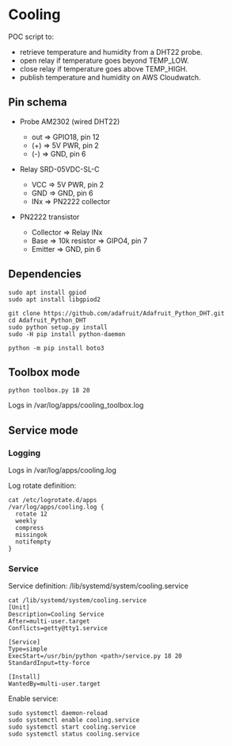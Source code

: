 # Cooling

POC script to:
* retrieve temperature and humidity from a DHT22 probe.
* open relay if temperature goes beyond TEMP_LOW.
* close relay if temperature goes above TEMP_HIGH.
* publish temperature and humidity on AWS Cloudwatch.


## Pin schema

* Probe AM2302 (wired DHT22)
    * out      => GPIO18, pin 12
    * (+)      => 5V PWR, pin 2
    * (-)      => GND, pin 6
* Relay SRD-05VDC-SL-C
    * VCC      => 5V PWR, pin 2
    * GND      => GND, pin 6
    * INx      => PN2222 collector

* PN2222 transistor
    * Collector => Relay INx
    * Base      => 10k resistor => GIPO4, pin 7
    * Emitter   => GND, pin 6

## Dependencies
```
sudo apt install gpiod
sudo apt install libgpiod2

git clone https://github.com/adafruit/Adafruit_Python_DHT.git
cd Adafruit_Python_DHT
sudo python setup.py install
sudo -H pip install python-daemon

python -m pip install boto3
```

## Toolbox mode
`python toolbox.py 18 20`

Logs in /var/log/apps/cooling_toolbox.log

## Service mode

### Logging
Logs in /var/log/apps/cooling.log

Log rotate definition:
```
cat /etc/logrotate.d/apps
/var/log/apps/cooling.log {
  rotate 12
  weekly
  compress
  missingok
  notifempty
}
```

### Service
Service definition: /lib/systemd/system/cooling.service
```
cat /lib/systemd/system/cooling.service
[Unit]
Description=Cooling Service
After=multi-user.target
Conflicts=getty@tty1.service

[Service]
Type=simple
ExecStart=/usr/bin/python <path>/service.py 18 20
StandardInput=tty-force

[Install]
WantedBy=multi-user.target
```

Enable service:
```
sudo systemctl daemon-reload
sudo systemctl enable cooling.service
sudo systemctl start cooling.service
sudo systemctl status cooling.service
```
